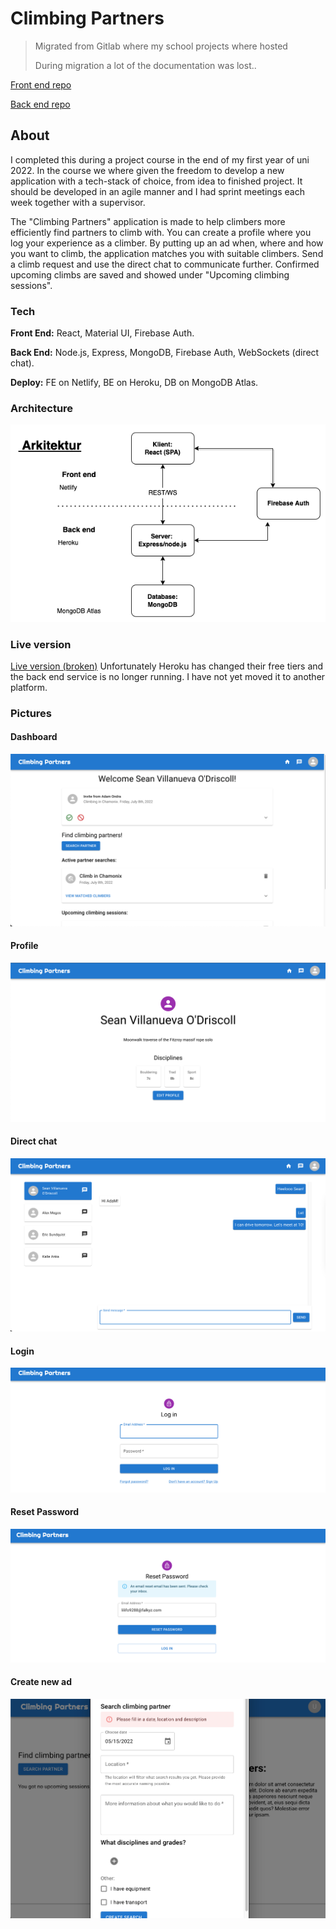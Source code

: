 # Climbing Partners

> Migrated from Gitlab where my school projects where hosted
>
> During migration a lot of the documentation was lost..

[Front end repo](https://github.com/eric-sundquist/climbing-partners-frontend)

[Back end repo](https://github.com/eric-sundquist/climbing-partners-backend)

## About

I completed this during a project course in the end of my first year of uni 2022. In the course we where given the freedom to develop a new application with a tech-stack of choice, from idea to finished project. It should be developed in an agile manner and I had sprint meetings each week together with a supervisor.

The "Climbing Partners" application is made to help climbers more efficiently find partners to climb with. You can create a profile where you log your experience as a climber. By putting up an ad when, where and how you want to climb, the application matches you with suitable climbers. Send a climb request and use the direct chat to communicate further. Confirmed upcoming climbs are saved and showed under "Upcoming climbing sessions".

### Tech

**Front End:** React, Material UI, Firebase Auth.

**Back End:** Node.js, Express, MongoDB, Firebase Auth, WebSockets (direct chat).

**Deploy:** FE on Netlify, BE on Heroku, DB on MongoDB Atlas.

### Architecture

![Architechture](/img/arkitektur.png)

### Live version

[Live version (broken)](https://vocal-rolypoly-b7c293.netlify.app/dashboard)
Unfortunately Heroku has changed their free tiers and the back end service is no longer running. I have not yet moved it to another platform.

### Pictures

#### Dashboard

![Dashboard](/img/prev-dashboard.png)

#### Profile

![Profile](/img/prev-profile.png)

#### Direct chat

![Chat](/img/prev-chat.png)

#### Login

![log in](/img/logga-in-form.png)

#### Reset Password

![reset password](/img/reset-pass-comfirm.png)

#### Create new ad

![Create Ad](/img/skapa-annons-error.png)
